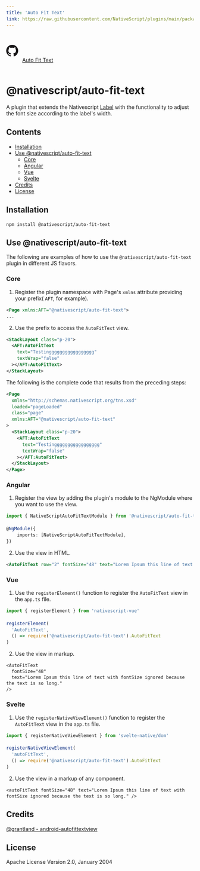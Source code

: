 ```yaml
---
title: 'Auto Fit Text'
link: https://raw.githubusercontent.com/NativeScript/plugins/main/packages/auto-fit-text/README.md
---
```


<div style="width: 100%; padding: 1.2em 0em">
	<img alt="github logo" src="../assets/images/github/GitHub-Mark-32px.png" style="display: inline; margin: 1em 0.5em 1em 0em">
	<a href="https://github.com/NativeScript/plugins/tree/main/packages/auto-fit-text" target="_blank" noopener>Auto Fit Text</a>
</div>

# @nativescript/auto-fit-text

A plugin that extends the Nativescript [Label](https://docs.nativescript.org/ui/label) with the functionality to adjust the font size according to the label's width.

## Contents

- [Installation](#installation)
- [Use @nativescript/auto-fit-text](#use-nativescriptauto-fit-text)
  - [Core](#core)
  - [Angular](#angular)
  - [Vue](#vue)
  - [Svelte](#svelte)
- [Credits](#credits)
- [License](#license)

## Installation

```cli
npm install @nativescript/auto-fit-text
```

## Use @nativescript/auto-fit-text

The following are examples of how to use the `@nativescript/auto-fit-text` plugin in different JS flavors.

### Core

1. Register the plugin namespace with Page's `xmlns` attribute providing your prefix( `AFT`, for example).

```xml
<Page xmlns:AFT="@nativescript/auto-fit-text">
...
```

2. Use the prefix to access the `AutoFitText` view.

```xml
<StackLayout class="p-20">
  <AFT:AutoFitText
    text="Testinggggggggggggggggg"
    textWrap="false"
  ></AFT:AutoFitText>
</StackLayout>
```

The following is the complete code that results from the preceding steps:

```xml
<Page
  xmlns="http://schemas.nativescript.org/tns.xsd"
  loaded="pageLoaded"
  class="page"
  xmlns:AFT="@nativescript/auto-fit-text"
>
  <StackLayout class="p-20">
    <AFT:AutoFitText
      text="Testinggggggggggggggggg"
      textWrap="false"
    ></AFT:AutoFitText>
  </StackLayout>
</Page>
```

### Angular

1. Register the view by adding the plugin's module to the NgModule where you want to use the view.

```typescript
import { NativeScriptAutoFitTextModule } from '@nativescript/auto-fit-text/angular';

@NgModule({
	imports: [NativeScriptAutoFitTextModule],
})
```

2. Use the view in HTML.

```xml
<AutoFitText row="2" fontSize="48" text="Lorem Ipsum this line of text with fontSize ignored because the text is so long." textWrap="false"></AutoFitText>
```

### Vue

1. Use the `registerElement()` function to register the `AutoFitText` view in the `app.ts` file.

```ts
import { registerElement } from 'nativescript-vue'

registerElement(
  'AutoFitText',
  () => require('@nativescript/auto-fit-text').AutoFitText
)
```

2. Use the view in markup.

```vue
<AutoFitText
  fontSize="48"
  text="Lorem Ipsum this line of text with fontSize ignored because the text is so long."
/>
```

### Svelte

1. Use the `registerNativeViewElement()` function to register the `AutoFitText` view in the `app.ts` file.

```ts
import { registerNativeViewElement } from 'svelte-native/dom'

registerNativeViewElement(
  'autoFitText',
  () => require('@nativescript/auto-fit-text').AutoFitText
)
```

2. Use the view in a markup of any component.

```svelte
<autoFitText fontSize="48" text="Lorem Ipsum this line of text with fontSize ignored because the text is so long." />
```

## Credits

[@grantland - android-autofittextview](https://github.com/grantland/android-autofittextview)

## License

Apache License Version 2.0, January 2004
